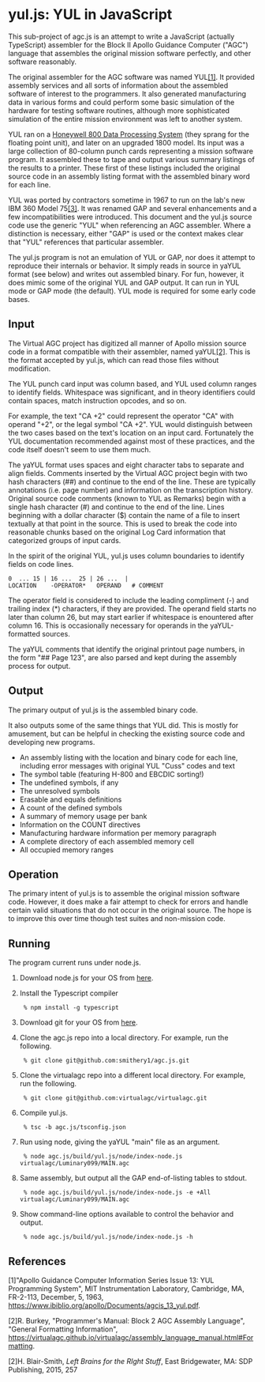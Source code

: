 # yul.js: YUL in JavaScript

This sub-project of agc.js is an attempt to write a JavaScript (actually TypeScript) assembler for the Block II Apollo Guidance Computer ("AGC") language that assembles the original mission software perfectly, and other software reasonably.

The original assembler for the AGC software was named YUL[[1]](#1). It provided assembly services and all sorts of information about the assembled software of interest to the programmers. It also generated manufacturing data in various forms and could perform some basic simulation of the hardware for testing software routines, although more sophisticated simulation of the entire mission environment was left to another system.

YUL ran on a [Honeywell 800 Data Processing System](https://en.wikipedia.org/wiki/Honeywell_800) (they sprang for the floating point unit), and later on an upgraded 1800 model. Its input was a large collection of 80-column punch cards representing a mission software program. It assembled these to tape and output various summary listings of the results to a printer. These first of these listings included the original source code in an assembly listing format with the assembled binary word for each line.

YUL was ported by contractors sometime in 1967 to run on the lab's new IBM 360 Model 75[[3]](#3). It was renamed GAP and several enhancements and a few incompatibilities were introduced. This document and the yul.js source code use the generic "YUL" when referencing an AGC assembler. Where a distinction is necessary, either "GAP" is used or the context makes clear that "YUL" references that particular assembler.

The yul.js program is not an emulation of YUL or GAP, nor does it attempt to reproduce their internals or behavior. It simply reads in source in yaYUL format (see below) and writes out assembled binary. For fun, however, it does mimic some of the original YUL and GAP output. It can run in YUL mode or GAP mode (the default). YUL mode is required for some early code bases.

## Input

The Virtual AGC project has digitized all manner of Apollo mission source code in a format compatible with their assembler, named yaYUL[[2]](#2). This is the format accepted by yul.js, which can read those files without modification.

The YUL punch card input was column based, and YUL used column ranges to identify fields. Whitespace was significant, and in theory identifiers could contain spaces, match instruction opcodes, and so on.

For example, the text "CA +2" could represent the operator "CA" with operand "+2", or the legal symbol "CA +2". YUL would distinguish between the two cases based on the text's location on an input card. Fortunately the YUL documentation recommended against most of these practices, and the code itself doesn't seem to use them much.

The yaYUL format uses spaces and eight character tabs to separate and align fields. Comments inserted by the Virtual AGC project begin with two hash characters (##) and continue to the end of the line. These are typically annotations (i.e. page number) and information on the transcription history. Original source code comments (known to YUL as Remarks) begin with a single hash character (#) and continue to the end of the line. Lines beginning with a dollar character ($) contain the name of a file to insert textually at that point in the source. This is used to break the code into reasonable chunks based on the original Log Card information that categorized groups of input cards.

In the spirit of the original YUL, yul.js uses column boundaries to identify fields on code lines.

    0  ... 15 | 16 ...  25 | 26 ...  |
    LOCATION    -OPERATOR*   OPERAND   # COMMENT

The operator field is considered to include the leading compliment (-) and trailing index (\*) characters, if they are provided. The operand field starts no later than column 26, but may start earlier if whitespace is enountered after column 16. This is occasionally necessary for operands in the yaYUL-formatted sources.

The yaYUL comments that identify the original printout page numbers, in the form "## Page 123", are also parsed and kept during the assembly process for output.

## Output

The primary output of yul.js is the assembled binary code.

It also outputs some of the same things that YUL did. This is mostly for amusement, but can be helpful in checking the existing source code and developing new programs.
- An assembly listing with the location and binary code for each line, including error messages with original YUL "Cuss" codes and text
- The symbol table (featuring H-800 and EBCDIC sorting!)
- The undefined symbols, if any
- The unresolved symbols
- Erasable and equals definitions
- A count of the defined symbols
- A summary of memory usage per bank
- Information on the COUNT directives
- Manufacturing hardware information per memory paragraph
- A complete directory of each assembled memory cell
- All occupied memory ranges

## Operation

The primary intent of yul.js is to assemble the original mission software code. However, it does make a fair attempt to check for errors and handle certain valid situations that do not occur in the original source. The hope is to improve this over time though test suites and non-mission code.

## Running

The program current runs under node.js.

1. Download node.js for your OS from [here](https://nodejs.org/en/download/).
1. Install the Typescript compiler

        % npm install -g typescript

1. Download git for your OS from [here](https://git-scm.com/downloads).
1. Clone the agc.js repo into a local directory. For example, run the following.

        % git clone git@github.com:smithery1/agc.js.git

1. Clone the virtualagc repo into a different local directory. For example, run the following.

        % git clone git@github.com:virtualagc/virtualagc.git

1. Compile yul.js.

        % tsc -b agc.js/tsconfig.json

1. Run using node, giving the yaYUL "main" file as an argument.

        % node agc.js/build/yul.js/node/index-node.js virtualagc/Luminary099/MAIN.agc

1. Same assembly, but output all the GAP end-of-listing tables to stdout.

        % node agc.js/build/yul.js/node/index-node.js -e +All virtualagc/Luminary099/MAIN.agc

1. Show command-line options available to control the behavior and output.

        % node agc.js/build/yul.js/node/index-node.js -h

## References
<a id="1">[1]</a>"Apollo Guidance Computer Information Series Issue 13: YUL Programming System", MIT Instrumentation Laboratory, Cambridge, MA, FR-2-113, December, 5, 1963, https://www.ibiblio.org/apollo/Documents/agcis_13_yul.pdf.

<a id="2">[2]</a>R. Burkey, "Programmer's Manual: Block 2 AGC Assembly Language", "General Formatting Information", https://virtualagc.github.io/virtualagc/assembly_language_manual.html#Formatting.

<a id="3">[2]</a>H. Blair-Smith, *Left Brains for the RIght Stuff*, East Bridgewater, MA: SDP Publishing, 2015, 257

